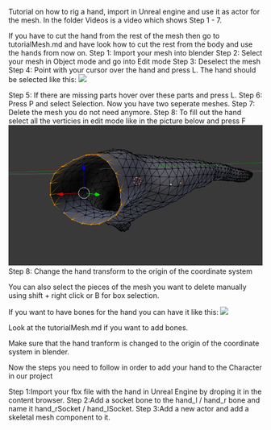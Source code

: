Tutorial on how to rig a hand, import in Unreal engine and use it as actor for the mesh. In the folder Videos is a video which shows Step 1 - 7.

If you have to cut the hand from the rest of the mesh then go to tutorialMesh.md and have look how to cut the rest from the body and use the hands from now on.
Step 1: Import your mesh into blender
Step 2: Select your mesh in Object mode and go into Edit mode
Step 3: Deselect the mesh
Step 4: Point with your cursor over the hand and press L. The hand should be selected like this:
![](./Img/HandSelected.png)

Step 5: If there are missing parts hover over these parts and press L.
Step 6: Press P and select Selection. Now you have two seperate meshes.
Step 7: Delete the mesh you do not need anymore.
Step 8: To fill out the hand select all the verticies in edit mode like in the picture below and press F 
![](./Img/FillOutHand.png)
Step 8: Change the hand transform to the origin of the coordinate system

You can also select the pieces of the mesh you want to delete manually using shift + right click or B for box selection.


If you want to have bones for the hand you can have it like this:
![](./Img/HandBones.png)

Look at the tutorialMesh.md if you want to add bones.

Make sure that the hand tranform is changed to the origin of the coordinate system in blender.

Now the steps you need to follow in order to add your hand to the Character in our project

Step 1:Import your fbx file with the hand in Unreal Engine by droping it in the content browser.
Step 2:Add a socket bone to the hand_l / hand_r bone and name it hand_rSocket / hand_lSocket.
Step 3:Add a new actor and add a skeletal mesh component to it.